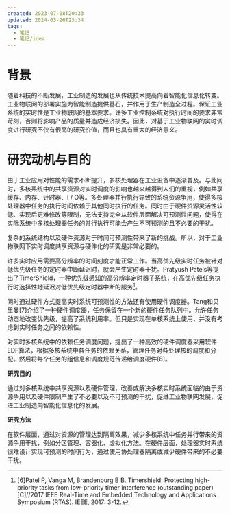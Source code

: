 ```yaml
---
created: 2023-07-08T20:33
updated: 2024-03-26T23:34
tags:
  - 笔记
  - 笔记/idea
---
```


# 背景

随着科技的不断发展，工业制造的发展也从传统技术提高向着智能化信息化转变。工业物联网的部署实施为智能制造提供基石，并作用于生产制造全过程。保证工业系统的实时性是工业物联网的基本要求。许多工业控制系统对执行时间的要求非常苛刻，否则将影响产品的质量并造成经济损失。因此，对基于工业物联网的实时调度进行研究不仅有很高的研究价值，而且也具有重大的经济意义。

# 研究动机与目的

由于工业应用对性能的需求不断提升，多核处理器在工业设备中逐渐普及。与此同时，多核系统中的共享资源对实时调度的影响也越来越得到人们的重视，例如共享缓存、内存、计时器、I / O等。多处理器并行执行导致的系统资源争用，使得多核处理器中任务的执行时间依赖于其他同时执行的任务。同时由于硬件资源灵活性较低、实现后更难修改等限制，无法支持完全从软件层面解决可预测性问题，使得在实际系统中多核处理器任务的并行执行可能会产生不可预测的且不必要的干扰。

复杂的系统结构以及硬件资源对于时间可预测性带来了新的挑战。所以，对于工业物联网下实时调度共享资源与硬件化的研究是非常必要的。

许多实时应用需要高分辨率的时间刻度才能正常工作。当高优先级实时任务被针对低优先级任务的定时器中断延迟时，就会产生定时器干扰。Pratyush Patels等提出了TimerShield，一种优先级感知的高分辨率定时器子系统，在高优先级任务执行时选择性地延迟对低优先级定时器中断的服务[^6]。

同时通过硬件方式提高实时系统可预测性的方法还有使用硬件调度器。Tang和贝里曼[7]介绍了一种硬件调度器，任务保留在一个新的硬件任务队列中。允许任务动态地改变优先级，提高了系统利用率。但只是实现在单核系统上使用，并没有考虑到实时任务之间的依赖性。

对实时多核系统中的依赖任务调度问题，提出了一种高效的硬件调度器采用软件EDF算法，根据多核系统中各任务的依赖关系，管理任务对各处理核的调度和分配。然后将每个任务的组信息和调度规范传递给调度硬件[8]。

**研究目的**

通过对多核系统中共享资源以及硬件管理，改善或解决多核实时系统面临的由于资源争用以及硬件限制产生了不必要以及不可预测的干扰，促进工业物联网发展，促进工业制造向智能化信息化的发展。

**研究方法**

在软件层面，通过对资源的管理达到隔离效果，减少多核系统中任务并行带来的资源争用干扰，例如分区管理、容器化、虚拟化方法。在硬件层面，处理器实时系统很难设计实现可预测的时间行为，通过使用协处理器隔离或减少硬件带来的不必要干扰。

[^6]:[6]Patel P, Vanga M, Brandenburg B B. Timershield: Protecting high-priority tasks from low-priority timer interference (outstanding paper)[C]//2017 IEEE Real-Time and Embedded Technology and Applications Symposium (RTAS). IEEE, 2017: 3-12.
[^7]:[7]Y. Tang and N. W. Bergmann, “A hardware scheduler based on task queues for fpga-based embedded real-time systems,” IEEE Transactions on Computers, vol. 64, no. 5, pp. 1254–1267, 2015.
[^8]:[8]Norollah A, Kazemi Z, Sayadi N, et al. Efficient scheduling of dependent tasks in many-core real-time system using a hardware scheduler[C]//2021 IEEE High Performance Extreme Computing Conference (HPEC). IEEE, 2021: 1-7.



